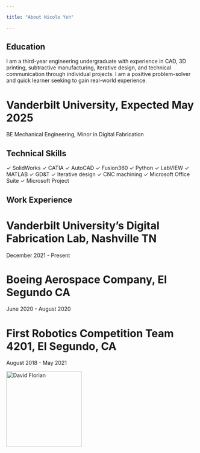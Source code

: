 ```yaml
---

title: "About Nicole Yeh"

---
```


## Education

I am a third-year engineering undergraduate with experience in CAD, 3D printing, subtractive manufacturing, iterative design, and technical communication through individual projects. I am a positive problem-solver and quick learner seeking to gain real-world experience.

# Vanderbilt University, Expected May 2025
  BE Mechanical Engineering, Minor in Digital Fabrication

## Technical Skills

✓ SolidWorks
✓ CATIA
✓ AutoCAD
✓ Fusion360
✓ Python
✓ LabVIEW
✓ MATLAB
✓ GD&T
✓ Iterative design
✓ CNC machining
✓ Microsoft Office Suite
✓ Microsoft Project

## Work Experience

# Vanderbilt University’s Digital Fabrication Lab, Nashville TN
December 2021 - Present

# Boeing Aerospace Company, El Segundo CA
June 2020 - August 2020

# First Robotics Competition Team 4201, El Segundo, CA
August 2018 - May 2021


<img src="/assets/img/David_Headshot_web2.jpg" alt="David Florian" style="width:200px;"/>

